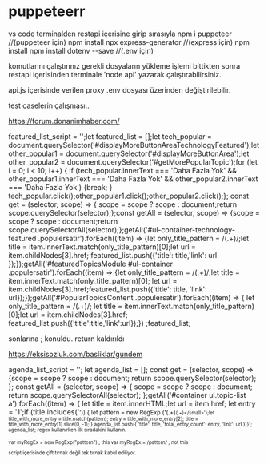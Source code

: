 # puppeteerr


vs code terminalden restapi içerisine girip sırasıyla
npm i puppeteer //(puppeteer için)
npm install
npx express-generator //(express için)
npm install
npm install dotenv --save //(.env için)

komutlarını çalıştırınız gerekli dosyaların yükleme işlemi bittikten sonra restapi içerisinden terminale 'node api' yazarak çalıştırabilirsiniz.

api.js içerisinde verilen proxy .env dosyası üzerinden değiştirilebilir.





 test caselerin çalışması..
 
 https://forum.donanimhaber.com/

featured_list_script = '';let featured_list = [];let tech_popular = document.querySelector('#displayMoreButtonAreaTechnologyFeatured');let other_popular1 = document.querySelector('#displayMoreButtonArea');let other_popular2 = document.querySelector('#getMorePopularTopic');for (let i = 0; i < 10; i++) { if (tech_popular.innerText === 'Daha Fazla Yok' && other_popular1.innerText === 'Daha Fazla Yok' && other_popular2.innerText === 'Daha Fazla Yok') {break; } tech_popular.click();other_popular1.click();other_popular2.click();}; const get = (selector, scope) => { scope = scope ? scope : document;return scope.querySelector(selector);};const getAll = (selector, scope) => {scope = scope ? scope : document;return scope.querySelectorAll(selector);};getAll('#ul-container-technology-featured .populersatir').forEach((item) => {let only_title_pattern = /(.+)/;let title = item.innerText.match(only_title_pattern)[0];let url = item.childNodes[3].href; featured_list.push({'title': title,'link': url });});getAll('#featuredTopicsModule #ul-container .populersatir').forEach((item) => {let only_title_pattern = /(.+)/;let title = item.innerText.match(only_title_pattern)[0]; let url = item.childNodes[3].href;featured_list.push({'title': title, 'link': url});});getAll('#PopularTopicsContent .populersatir').forEach((item) => { let only_title_pattern = /(.+)/; let title = item.innerText.match(only_title_pattern)[0];let url = item.childNodes[3].href; featured_list.push({'title':title,'link':url});}) ;featured_list;

sonlarına ; konuldu. return kaldırıldı

https://eksisozluk.com/basliklar/gundem

agenda_list_script = ''; let agenda_list = []; const get = (selector, scope) => {scope = scope ? scope : document; return scope.querySelector(selector); }; const getAll = (selector, scope) => { scope = scope ? scope : document; return scope.querySelectorAll(selector); };getAll('#container ul.topic-list a').forEach((item) => { let title = item.innerHTML;let url = item.href; let entry = '1';if (title.includes('<small>')) { let pattern = new RegExp ('(.+)<small>(.+)<\/small>');let title_with_more_entry = title.match(pattern); entry = title_with_more_entry[2]; title = title_with_more_entry[1].slice(0, -1); } agenda_list.push({   'title': title,  'total_entry_count': entry,  'link': url })}); agenda_list;
regex kullanırken ilk sıradakini kullanın.

var myRegEx = new RegExp("pattern") ; this
var myRegEx = /pattern/ ; not this


script içerisinde çift tırnak değil tek tırnak kabul ediliyor.

